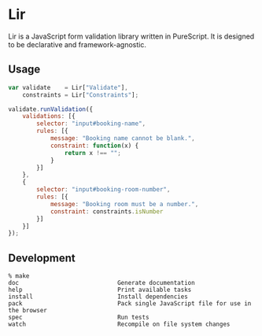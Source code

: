 # Lir

Lir is a JavaScript form validation library written in PureScript. It is designed to be declarative and framework-agnostic.

## Usage

``` javascript
var validate    = Lir["Validate"],
    constraints = Lir["Constraints"];

validate.runValidation({
    validations: [{
        selector: "input#booking-name",
        rules: [{
            message: "Booking name cannot be blank.",
            constraint: function(x) {
                return x !== "";
            }
        }]
    },
    {
        selector: "input#booking-room-number",
        rules: [{
            message: "Booking room must be a number.",
            constraint: constraints.isNumber
        }]
    }]
});
```

## Development

```
% make
doc                            Generate documentation
help                           Print available tasks
install                        Install dependencies
pack                           Pack single JavaScript file for use in the browser
spec                           Run tests
watch                          Recompile on file system changes
```
